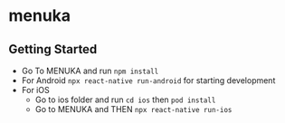 # menuka

## Getting Started

- Go To MENUKA and run `npm install` 
- For Android `npx react-native run-android` for starting development
- For iOS 
   - Go to ios folder and run `cd ios` then `pod install` 
   - Go to MENUKA and THEN `npx react-native run-ios`

